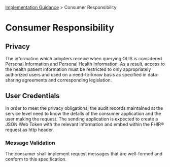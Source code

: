 <p id="breadcrumb">

[Implementation Guidance](ImplementationGuidance) > Consumer Responsibility

</p>

# Consumer Responsibility

## Privacy
The information which adopters receive when querying OLIS is considered Personal Information and Personal Health Information. As a result, access to the health patient information must be restricted to only appropriately authorized users and used on a need-to-know basis as specified in data-sharing agreements and corresponding legislation.

## User Credentials
In order to meet the privacy obligations, the audit records maintained at the service level need to know the details of the consumer application and the user making the request.
The sending application is expected to create a JSON Web Token with the relevant information and embed within the FHIR®  request as http header.	

### Message Validation
The consumer shall implement request messages that are well-formed and conform to this specification. 
